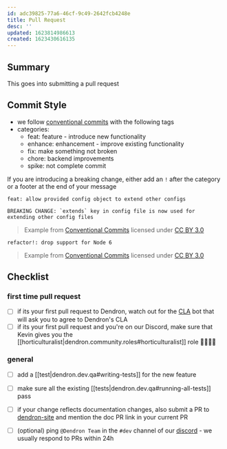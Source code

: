 ```yaml
---
id: adc39825-77a6-46cf-9c49-2642fcb4248e
title: Pull Request
desc: ''
updated: 1623814986613
created: 1623430616135
---
```


## Summary

This goes into submitting a pull request

## Commit Style

- we follow [conventional commits](https://www.conventionalcommits.org/en/v1.0.0/) with the following tags
- categories:
  - feat: feature - introduce new functionality
  - enhance: enhancement - improve existing functionality
  - fix: make something not broken
  - chore: backend improvements
  - spike: not complete commit
 
If you are introducing a breaking change, either add an `!` after the category or a footer at the end of your message

```
feat: allow provided config object to extend other configs

BREAKING CHANGE: `extends` key in config file is now used for extending other config files
```
> Example from [Conventional Commits](https://www.conventionalcommits.org/en/v1.0.0/) licensed under [CC BY 3.0](https://creativecommons.org/licenses/by/3.0/)

```
refactor!: drop support for Node 6
```
> Example from [Conventional Commits](https://www.conventionalcommits.org/en/v1.0.0/) licensed under [CC BY 3.0](https://creativecommons.org/licenses/by/3.0/)

## Checklist

### first time pull request
- [ ] if its your first pull request to Dendron, watch out for the [CLA](https://en.wikipedia.org/wiki/Contributor_License_Agreement) bot that will ask you to agree to Dendron's CLA
- [ ] if its your first pull request and you're on our Discord, make sure that Kevin gives you the [[horticulturalist|dendron.community.roles#horticulturalist]] role  👨‍🌾👩‍🌾

### general
- [ ] add a [[test|dendron.dev.qa#writing-tests]] for the new feature
- [ ] make sure all the existing [[tests|dendron.dev.qa#running-all-tests]] pass
- [ ] if your change reflects documentation changes, also submit a PR to [dendron-site](https://github.com/dendronhq/dendron-site) and mention the doc PR link in your current PR
- [ ] (optional) ping `@Dendron Team` in the `#dev` channel of our [discord](https://discord.gg/AE3NRw9) - we usually respond to PRs within 24h

